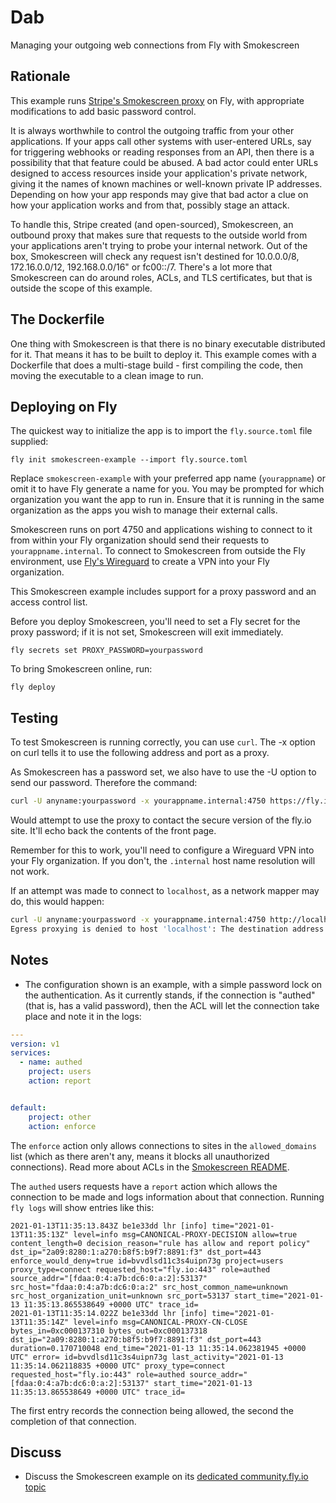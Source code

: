 # Dab

Managing your outgoing web connections from Fly with Smokescreen

<!-- cut here-->

## Rationale

This example runs [Stripe's Smokescreen proxy](https://github.com/stripe/smokescreen) on Fly, with appropriate modifications to add basic password control.

It is always worthwhile to control the outgoing traffic from your other applications. If your apps call other systems with user-entered URLs, say for triggering webhooks or reading responses from an API, then there is a possibility that that feature could be abused. A bad actor could enter URLs designed to access resources inside your application's private network, giving it the names of known machines or well-known private IP addresses. Depending on how your app responds may give that bad actor a clue on how your application works and from that, possibly stage an attack.

To handle this, Stripe created (and open-sourced), Smokescreen, an outbound proxy that makes sure that requests to the outside world from your applications aren't trying to probe your internal network. Out of the box, Smokescreen will check any request isn't destined for 10.0.0.0/8, 172.16.0.0/12, 192.168.0.0/16" or fc00::/7. There's a lot more that Smokescreen can do around roles, ACLs, and TLS certificates, but that is outside the scope of this example.

## The Dockerfile

One thing with Smokescreen is that there is no binary executable distributed for it. That means it has to be built to deploy it. This example comes with a Dockerfile that does a multi-stage build - first compiling the code, then moving the executable to a clean image to run. 

## Deploying on Fly

The quickest way to initialize the app is to import the `fly.source.toml` file supplied:

```
fly init smokescreen-example --import fly.source.toml
```

Replace `smokescreen-example` with your preferred app name (`yourappname`) or omit it to have Fly generate a name for you. You may be prompted for which organization you want the app to run in. Ensure that it is running in the same organization as the apps you wish to manage their external calls.

Smokescreen runs on port 4750 and applications wishing to connect to it from within your Fly organization should send their requests to `yourappname.internal`. To connect to Smokescreen from outside the Fly environment, use [Fly's Wireguard](https://fly.io/docs/reference/wireguard/) to create a VPN into your Fly organization. 

This Smokescreen example includes support for a proxy password and an access control list.

Before you deploy Smokescreen, you'll need to set a Fly secret for the proxy password; if it is not set, Smokescreen will exit immediately.

```
fly secrets set PROXY_PASSWORD=yourpassword
```

To bring Smokescreen online, run:

```
fly deploy
```

## Testing

To test Smokescreen is running correctly, you can use `curl`. The -x option on curl tells it to use the following address and port as a proxy. 

As Smokescreen has a password set, we also have to use the -U option to send our password. Therefore the command:

```bash
curl -U anyname:yourpassword -x yourappname.internal:4750 https://fly.io
```

Would attempt to use the proxy to contact the secure version of the fly.io site. It'll echo back the contents of the front page. 

Remember for this to work, you'll need to configure a Wireguard VPN into your Fly organization. If you don't, the `.internal` host name resolution will not work.

 If an attempt was made to connect to `localhost`, as a network mapper may do, this would happen:

```bash
curl -U anyname:yourpassword -x yourappname.internal:4750 http://localhost/ 
Egress proxying is denied to host 'localhost': The destination address (127.0.0.1) was denied by rule 'Deny: Not Global Unicast'. destination address was denied by rule, see error.
```

## Notes

* The configuration shown is an example, with a simple password lock on the authentication. As it currently stands, if the connection is "authed" (that is, has a valid password), then the ACL will let the connection take place and note it in the logs:

```yaml
---
version: v1
services:
  - name: authed
    project: users
    action: report


default:
    project: other
    action: enforce
```
The `enforce` action only allows connections to sites in the `allowed_domains` list (which as there aren't any, means it blocks all unauthorized connections). Read more about ACLs in the [Smokescreen README](https://github.com/stripe/smokescreen#acls).

The `authed` users requests have a `report` action which allows the connection to be made and logs information about that connection. Running `fly logs` will show entries like this:

```log
2021-01-13T11:35:13.843Z be1e33dd lhr [info] time="2021-01-13T11:35:13Z" level=info msg=CANONICAL-PROXY-DECISION allow=true content_length=0 decision_reason="rule has allow and report policy" dst_ip="2a09:8280:1:a270:b8f5:b9f7:8891:f3" dst_port=443 enforce_would_deny=true id=bvvdlsd11c3s4uipn73g project=users proxy_type=connect requested_host="fly.io:443" role=authed source_addr="[fdaa:0:4:a7b:dc6:0:a:2]:53137" src_host="fdaa:0:4:a7b:dc6:0:a:2" src_host_common_name=unknown src_host_organization_unit=unknown src_port=53137 start_time="2021-01-13 11:35:13.865538649 +0000 UTC" trace_id=
2021-01-13T11:35:14.022Z be1e33dd lhr [info] time="2021-01-13T11:35:14Z" level=info msg=CANONICAL-PROXY-CN-CLOSE bytes_in=0xc000137310 bytes_out=0xc000137318 dst_ip="2a09:8280:1:a270:b8f5:b9f7:8891:f3" dst_port=443 duration=0.170710048 end_time="2021-01-13 11:35:14.062381945 +0000 UTC" error= id=bvvdlsd11c3s4uipn73g last_activity="2021-01-13 11:35:14.062118835 +0000 UTC" proxy_type=connect requested_host="fly.io:443" role=authed source_addr="[fdaa:0:4:a7b:dc6:0:a:2]:53137" start_time="2021-01-13 11:35:13.865538649 +0000 UTC" trace_id=
```

The first entry records the connection being allowed, the second the completion of that connection.

## Discuss

* Discuss the Smokescreen example on its [dedicated community.fly.io topic](https://community.fly.io/t/new-smokescreen-example/466)

